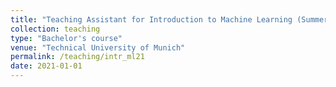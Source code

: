 ```yaml
---
title: "Teaching Assistant for Introduction to Machine Learning (Summer Semester 21)"
collection: teaching
type: "Bachelor's course"
venue: "Technical University of Munich"
permalink: /teaching/intr_ml21
date: 2021-01-01
---
```


